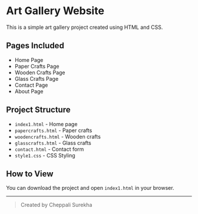 # Art Gallery Website

This is a simple art gallery project created using HTML and CSS.

## Pages Included
- Home Page
- Paper Crafts Page
- Wooden Crafts Page
- Glass Crafts Page
- Contact Page
- About Page

## Project Structure
- `index1.html` - Home page
- `papercrafts.html` - Paper crafts
- `woodencrafts.html` - Wooden crafts
- `glasscrafts.html` - Glass crafts
- `contact.html` - Contact form
- `style1.css` - CSS Styling

## How to View
You can download the project and open `index1.html` in your browser.

---

> Created by Cheppali Surekha
